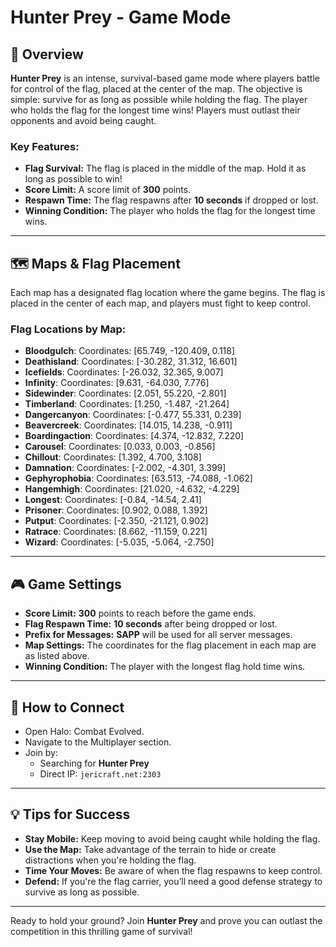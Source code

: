 # Hunter Prey - Game Mode

## 📝 Overview

**Hunter Prey** is an intense, survival-based game mode where players battle for control of the flag, placed at the center of the map. The objective is simple: survive for as long as possible while holding the flag. The player who holds the flag for the longest time wins! Players must outlast their opponents and avoid being caught.

### Key Features:
- **Flag Survival:** The flag is placed in the middle of the map. Hold it as long as possible to win!
- **Score Limit:** A score limit of **300** points.
- **Respawn Time:** The flag respawns after **10 seconds** if dropped or lost.
- **Winning Condition:** The player who holds the flag for the longest time wins.

---

## 🗺️ Maps & Flag Placement

Each map has a designated flag location where the game begins. The flag is placed in the center of each map, and players must fight to keep control.

### Flag Locations by Map:

- **Bloodgulch**: Coordinates: [65.749, -120.409, 0.118]
- **Deathisland**: Coordinates: [-30.282, 31.312, 16.601]
- **Icefields**: Coordinates: [-26.032, 32.365, 9.007]
- **Infinity**: Coordinates: [9.631, -64.030, 7.776]
- **Sidewinder**: Coordinates: [2.051, 55.220, -2.801]
- **Timberland**: Coordinates: [1.250, -1.487, -21.264]
- **Dangercanyon**: Coordinates: [-0.477, 55.331, 0.239]
- **Beavercreek**: Coordinates: [14.015, 14.238, -0.911]
- **Boardingaction**: Coordinates: [4.374, -12.832, 7.220]
- **Carousel**: Coordinates: [0.033, 0.003, -0.856]
- **Chillout**: Coordinates: [1.392, 4.700, 3.108]
- **Damnation**: Coordinates: [-2.002, -4.301, 3.399]
- **Gephyrophobia**: Coordinates: [63.513, -74.088, -1.062]
- **Hangemhigh**: Coordinates: [21.020, -4.632, -4.229]
- **Longest**: Coordinates: [-0.84, -14.54, 2.41]
- **Prisoner**: Coordinates: [0.902, 0.088, 1.392]
- **Putput**: Coordinates: [-2.350, -21.121, 0.902]
- **Ratrace**: Coordinates: [8.662, -11.159, 0.221]
- **Wizard**: Coordinates: [-5.035, -5.064, -2.750]

---

## 🎮 Game Settings

- **Score Limit:** **300** points to reach before the game ends.
- **Flag Respawn Time:** **10 seconds** after being dropped or lost.
- **Prefix for Messages:** **SAPP** will be used for all server messages.
- **Map Settings:** The coordinates for the flag placement in each map are as listed above.
- **Winning Condition:** The player with the longest flag hold time wins.

---

## 📡 How to Connect

* Open Halo: Combat Evolved.
* Navigate to the Multiplayer section.
* Join by:
    * Searching for **Hunter Prey**
    * Direct IP: `jericraft.net:2303`

---

## 💡 Tips for Success

- **Stay Mobile:** Keep moving to avoid being caught while holding the flag.
- **Use the Map:** Take advantage of the terrain to hide or create distractions when you're holding the flag.
- **Time Your Moves:** Be aware of when the flag respawns to keep control.
- **Defend:** If you're the flag carrier, you’ll need a good defense strategy to survive as long as possible.

---

Ready to hold your ground? Join **Hunter Prey** and prove you can outlast the competition in this thrilling game of survival!
